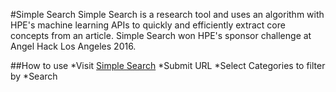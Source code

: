 #Simple Search
Simple Search is a research tool and uses an algorithm with HPE's machine learning APIs to quickly and efficiently extract core concepts from an article. Simple Search won HPE's sponsor challenge at Angel Hack Los Angeles 2016.

##How to use
*Visit [Simple Search](https://simplesearch-6de2b.firebaseapp.com/#/)
*Submit URL
*Select Categories to filter by
*Search

